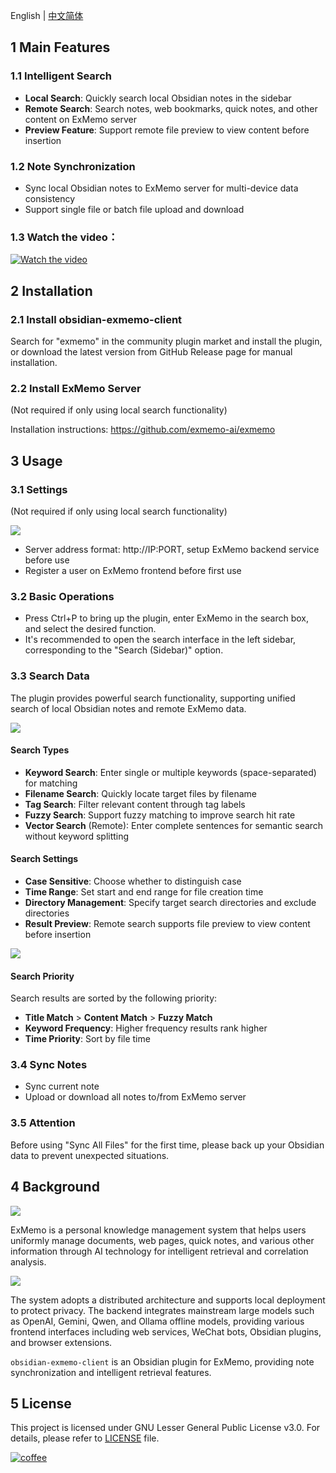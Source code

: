 English | [中文简体](./README_cn.md)

## 1 Main Features

### 1.1 Intelligent Search

* **Local Search**: Quickly search local Obsidian notes in the sidebar
* **Remote Search**: Search notes, web bookmarks, quick notes, and other content on ExMemo server
* **Preview Feature**: Support remote file preview to view content before insertion

### 1.2 Note Synchronization

* Sync local Obsidian notes to ExMemo server for multi-device data consistency
* Support single file or batch file upload and download

### 1.3 Watch the video：

[![Watch the video](./images/video.png)](https://youtu.be/AyskYAAmBxk)

## 2 Installation

### 2.1 Install obsidian-exmemo-client

Search for "exmemo" in the community plugin market and install the plugin, or download the latest version from GitHub Release page for manual installation.

### 2.2 Install ExMemo Server

(Not required if only using local search functionality)

Installation instructions: https://github.com/exmemo-ai/exmemo

## 3 Usage

### 3.1 Settings

(Not required if only using local search functionality)

![](./images/setting.png)

- Server address format: http://IP:PORT, setup ExMemo backend service before use
- Register a user on ExMemo frontend before first use

### 3.2 Basic Operations

- Press Ctrl+P to bring up the plugin, enter ExMemo in the search box, and select the desired function.
- It's recommended to open the search interface in the left sidebar, corresponding to the "Search (Sidebar)" option.

### 3.3 Search Data

The plugin provides powerful search functionality, supporting unified search of local Obsidian notes and remote ExMemo data.

![](./images/search.png)

#### Search Types
* **Keyword Search**: Enter single or multiple keywords (space-separated) for matching
* **Filename Search**: Quickly locate target files by filename
* **Tag Search**: Filter relevant content through tag labels
* **Fuzzy Search**: Support fuzzy matching to improve search hit rate
* **Vector Search** (Remote): Enter complete sentences for semantic search without keyword splitting

#### Search Settings
* **Case Sensitive**: Choose whether to distinguish case
* **Time Range**: Set start and end range for file creation time
* **Directory Management**: Specify target search directories and exclude directories
* **Result Preview**: Remote search supports file preview to view content before insertion

![](./images/viewer.png)

#### Search Priority
Search results are sorted by the following priority:
* **Title Match** > **Content Match** > **Fuzzy Match**
* **Keyword Frequency**: Higher frequency results rank higher
* **Time Priority**: Sort by file time

### 3.4 Sync Notes

* Sync current note
* Upload or download all notes to/from ExMemo server

### 3.5 Attention

Before using "Sync All Files" for the first time, please back up your Obsidian data to prevent unexpected situations.

## 4 Background

![](./images/img1.png)

ExMemo is a personal knowledge management system that helps users uniformly manage documents, web pages, quick notes, and various other information through AI technology for intelligent retrieval and correlation analysis.

![](./images/img2.png)

The system adopts a distributed architecture and supports local deployment to protect privacy. The backend integrates mainstream large models such as OpenAI, Gemini, Qwen, and Ollama offline models, providing various frontend interfaces including web services, WeChat bots, Obsidian plugins, and browser extensions.

`obsidian-exmemo-client` is an Obsidian plugin for ExMemo, providing note synchronization and intelligent retrieval features.

## 5 License

This project is licensed under GNU Lesser General Public License v3.0. For details, please refer to [LICENSE](./LICENSE) file.

[![coffee](https://img.buymeacoffee.com/button-api/?text=Buy%20me%20a%20coffee&emoji=%E2%98%95&slug=windingblack&button_colour=FFDD00&font_colour=000000&font_family=Comic&outline_colour=000000&coffee_colour=ffffff)](https://buymeacoffee.com/xieyan0811y)
